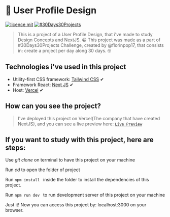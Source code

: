 # 🎇 User Profile Design

[![licence mit](https://img.shields.io/github/license/ChristopherMarques/userProfileDesign)](https://github.com/ChristopherMarques/userProfileDesign/blob/main/LICENSE)
[![#30Days30Projects](https://img.shields.io/badge/Part%20of%20Challenge-30Days30Projects-orange)](https://github.com/florinpop17/100Days100Projects)

> This is a project of a User Profile Design, that i've made to study Design Concepts and NextJS. 😀
> This project was made as a part of #30Days30Projects Challenge, created by @florinpop17, that consists in: create a project per day along 30 days. 🤓

## Technologies i've used in this project

* Utility-first CSS framework: [Tailwind CSS](https://tailwindcss.com/) ✔
* Framework React: [Next JS](https://nextjs.org) ✔
* Host: [Vercel](https://vercel.com) ✔

## How can you see the project?

> I've deployed this project on Vercel(The company that have created NextJS), and you can see a live preview here: [`Live Preview`](https://user-profile-design.vercel.app)

## If you want to study with this project, here are steps:

Use *git clone <repo>* on terminal to have this project on your machine

Run *cd <folder of project>* to open the folder of project

Run ```npm install ``` inside the folder to install the dependencies of this project.

Run ```npm run dev ``` to run development server of this project on your machine

Just it! Now you can access this project by: localhost:3000 on your browser.

